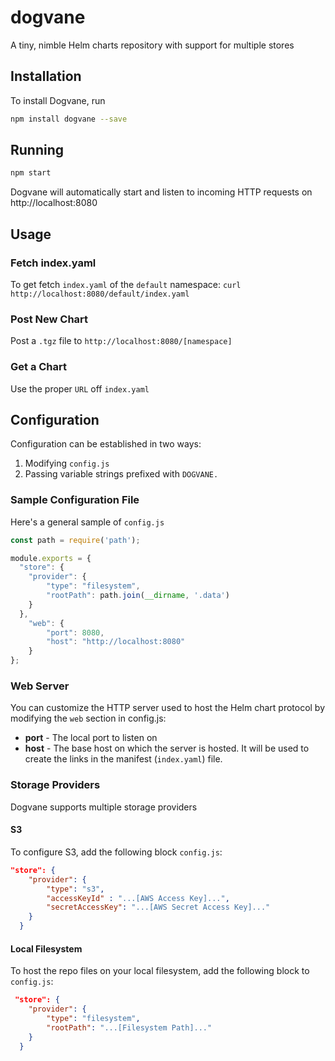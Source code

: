 # dogvane
A tiny, nimble Helm charts repository with support for multiple stores

## Installation
To install Dogvane, run

```bash
npm install dogvane --save
```

## Running

```bash
npm start
```

Dogvane will automatically start and listen to incoming HTTP requests on http://localhost:8080

## Usage

### Fetch index.yaml
To get fetch `index.yaml` of the `default` namespace:
```curl http://localhost:8080/default/index.yaml```

### Post New Chart
Post a `.tgz` file to `http://localhost:8080/[namespace]`

### Get a Chart
Use the proper `URL` off `index.yaml`

## Configuration

Configuration can be established in two ways:

1. Modifying `config.js`
2. Passing variable strings prefixed with `DOGVANE.`

### Sample Configuration File

Here's a general sample of `config.js`

```js
const path = require('path');

module.exports = {
  "store": {
    "provider": {
        "type": "filesystem",
        "rootPath": path.join(__dirname, '.data')
    }
  },
    "web": {
        "port": 8080,
        "host": "http://localhost:8080"
    }
};
```

### Web Server

You can customize the HTTP server used to host the Helm chart protocol by modifying the `web` section in config.js:

  * **port** - The local port to listen on
  * **host** - The base host on which the server is hosted. It will be used to create the links in the manifest (`index.yaml`) file.
  
### Storage Providers

Dogvane supports multiple storage providers

#### S3

To configure S3, add the following block `config.js`:

```json
"store": {
    "provider": {
        "type": "s3",
        "accessKeyId" : "...[AWS Access Key]...", 
        "secretAccessKey": "...[AWS Secret Access Key]..."        
    }
  }
```

#### Local Filesystem

To host the repo files on your local filesystem, add the following block to `config.js`:

```json
 "store": {
    "provider": {
        "type": "filesystem",
        "rootPath": "...[Filesystem Path]..."
    }
  }
```



